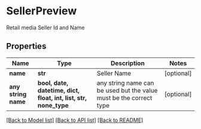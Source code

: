 # SellerPreview

Retail media Seller Id and Name

## Properties
Name | Type | Description | Notes
------------ | ------------- | ------------- | -------------
**name** | **str** | Seller Name | [optional] 
**any string name** | **bool, date, datetime, dict, float, int, list, str, none_type** | any string name can be used but the value must be the correct type | [optional]

[[Back to Model list]](../README.md#documentation-for-models) [[Back to API list]](../README.md#documentation-for-api-endpoints) [[Back to README]](../README.md)


